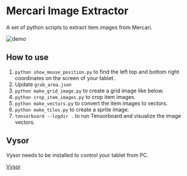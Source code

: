 # Mercari Image Extractor

A set of python scripts to extract item images from Mercari.

![demo](https://user-images.githubusercontent.com/17039389/61799835-cb2afc80-ae66-11e9-9f5b-9f4f06d296f8.gif)

## How to use

1. `python show_mouse_position.py` to find the left top and bottom right coordinates on the screen of your tablet.
1. Update `grab_area.json`
1. `python make_grid_image.py` to create a grid image like below.
1. `python crop_item_images.py` to crop item images.
1. `python make_vectors.py` to convert the item images to vectors.
1. `python make_tiles.py` to create a sprite image.
1. `tensorboard --logdir .` to run Tensorboard and visualize the image vectors.

## Vysor

Vysor needs to be installed to control your tablet from PC.

[Vysor](https://www.vysor.io/)
